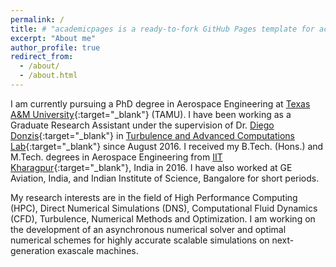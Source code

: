 ```yaml
---
permalink: /
title: # "academicpages is a ready-to-fork GitHub Pages template for academic personal websites"
excerpt: "About me"
author_profile: true
redirect_from:
  - /about/
  - /about.html
---
```

I am currently pursuing a PhD degree in Aerospace Engineering at [Texas A&M University](https://www.tamu.edu/){:target="_blank"} (TAMU).  I have been working as a Graduate Research Assistant under the supervision of Dr. [Diego Donzis](https://engineering.tamu.edu/aerospace/profiles/ddonzis.html){:target="_blank"} in [Turbulence and Advanced Computations Lab](https://tacl.tamu.edu/){:target="_blank"} since August 2016. I received my B.Tech. (Hons.) and M.Tech. degrees in Aerospace Engineering from [IIT Kharagpur](http://www.iitkgp.ac.in/){:target="_blank"}, India in 2016. I have also worked at GE Aviation, India, and Indian Institute of Science, Bangalore for short periods. 

My research interests are in the field of High Performance Computing (HPC), Direct Numerical Simulations (DNS), Computational Fluid Dynamics (CFD), Turbulence, Numerical Methods and Optimization.  I am working on the development of an asynchronous numerical solver and optimal numerical schemes for highly accurate scalable simulations on next-generation exascale machines.
